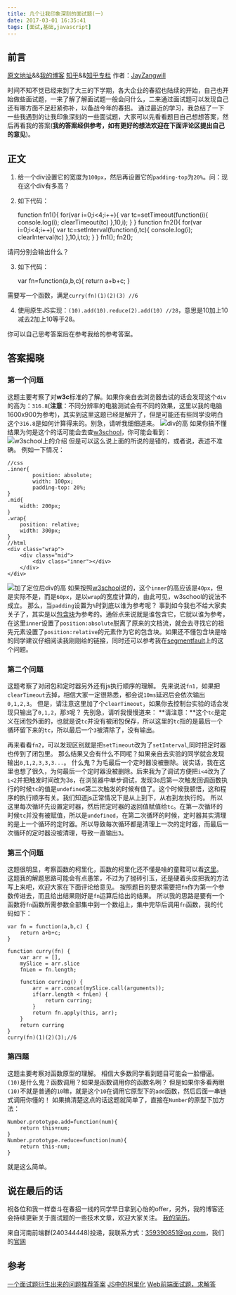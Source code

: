 ```yaml
---
title: 几个让我印象深刻的面试题(一)
date: 2017-03-01 16:35:41
tags: [面试,基础,javascript]
---
```


## 前言

[原文地址](https://jayzangwill.github.io/blog/2017/03/01/%E5%87%A0%E4%B8%AA%E8%AE%A9%E6%88%91%E5%8D%B0%E8%B1%A1%E6%B7%B1%E5%88%BB%E7%9A%84%E9%9D%A2%E8%AF%95%E9%A2%98-%E4%B8%80/)&&[我的博客](https://jayzangwill.github.io/blog/)
[知乎](https://zhuanlan.zhihu.com/p/25514220)&&[知乎专栏](https://zhuanlan.zhihu.com/jayzangwill)
作者：[JayZangwill](https://github.com/JayZangwill)

时间不知不觉已经来到了大三的下学期，各大企业的春招也陆续的开始，自己也开始做些面试题，一来了解了解面试题一般会问什么，二来通过面试题可以发现自己还有哪方面不足赶紧弥补，以备战今年的春招。
通过最近的学习，我总结了一下一些我遇到的让我印象深刻的一些面试题，大家可以先看看题目自己想想答案，然后再看我的答案(**我的答案经供参考，如有更好的想法欢迎在下面评论区提出自己的意见**)。

<!-- more-->

## 正文

1.  给一个div设置它的宽度为`100px`，然后再设置它的`padding-top`为`20%`。问：现在这个div有多高？
2.  如下代码：


	function fn1(){
		for(var i=0;i<4;i++){
			var tc=setTimeout(function(i){
				console.log(i);
				clearTimeout(tc)
			},10,i);
		}
	}
	function fn2(){
		for(var i=0;i<4;i++){
			var tc=setInterval(function(i,tc){
				console.log(i);
				clearInterval(tc)
			},10,i,tc);
		}
	}
	fn1();
	fn2();

请问分别会输出什么？

3.  如下代码：


	var fn=function(a,b,c){
		return a+b+c;
	}

需要写一个函数，满足`curry(fn)(1)(2)(3) //6`

4.  使用原生JS实现：`(10).add(10).reduce(2).add(10) //28`，意思是10加上10减去2加上10等于28。

你可以自己思考答案后在参考我给的参考答案。

## 答案揭晓

### 第一个问题

这题主要考察了对**w3c**标准的了解。如果你亲自去浏览器去试的话会发现这个`div`的高为：`316.8`(**注意**：不同分辨率的电脑测试会有不同的效果，这里以我的电脑1600x900为参考)，其实到这里这题已经是解开了，但是可能还有些同学没明白这个`316.8`是如何计算得来的。别急，请听我细细道来。
![div的高](https://jayzangwill.github.io/blog/img/face/padding-top.png)
如果你搞不懂结果为何是这个的话可能会去查[w3school](http://www.w3school.com.cn/cssref/pr_padding.asp)，你可能会看到：
![w3school上的介绍](https://jayzangwill.github.io/blog/img/face/w3c.png)
但是可以这么说上面的所说的是错的，或者说，表述不准确。
例如一下情况：

	//css
	.inner{
			position: absolute;
			width: 100px;
			padding-top: 20%;
	}
	.mid{
		width: 200px;
	}
	.wrap{
		position: relative;
		width: 300px;
	}
	//html
	<div class="wrap">
		<div class="mid">
			<div class="inner"></div>
		</div>
	</div>
	
![加了定位后div的高](https://jayzangwill.github.io/blog/img/face/absolute-padding.png)
如果按照[w3school](http://www.w3school.com.cn/cssref/pr_padding.asp)说的，这个`inner`的高应该是`40px`，但是实际不是，而是`60px`，是以`wrap`的宽度计算的，由此可见，w3school的说法不成立。
那么，当`padding`设置为`%`时到底以谁为参考呢？
事到如今我也不给大家卖关子了，其实是以[包含块](http://www.ayqy.net/doc/css2-1/visudet.html#containing-block-details)为参考的。通俗点来说就是谁包含它，它就以谁为参考，在这里`inner`设置了`position:absolute`脱离了原来的文档流，就会去寻找它的祖先元素设置了`position:relative`的元素作为它的包含块。如果还不懂包含块是啥的同学建议仔细阅读我刚刚给的链接，同时还可以参考我在[segmentfault](https://segmentfault.com/q/1010000008362925)上的这个问题。

### 第二个问题

这题考察了对闭包和定时器另外还有js执行顺序的理解。
先来说说`fn1`，如果把`clearTimeout`去掉，相信大家一定很熟悉，都会说`10ms`延迟后会依次输出`0,1,2,3`。
但是，请注意这里加了个`clearTimeout`，如果你去控制台实验的话会发现只输出了`0,1,2`，那`3`呢？
先别急，请听我慢慢道来：
**请注意：**这个`tc`是定义在闭包外面的，也就是说`tc`并没有被闭包保存，所以这里的`tc`指的是最后一个循环留下来的`tc`，所以最后一个`3`被清除了，没有输出。

再来看看`fn2`，可以发现区别就是把`setTimeout`改为了`setInterval`,同时把定时器也传到了闭包里。
那么结果又会有什么不同呢？如果亲自去实验的同学就会发现输出`0,1,2,3,3,3...`。
什么鬼？为毛最后一个定时器没被删除。说实话，我在这里也想了很久，为何最后一个定时器没被删除。后来我为了调试方便把`i<4`改为了`i<2`并把触发时间改为3s，在浏览器中单步调试，发现3s后第一次触发回调函数执行的时候`tc`的值是`undefined`第二次触发的时候有值了。这个时候我顿悟，这和程序的执行顺序有关。我们知道js正常情况下是从上到下，从右到左执行的。
所以这里每次循环先设置定时器，然后把定时器的返回值赋值给`tc`。在第一次循环的时候`tc`并没有被赋值，所以是`undefined`，在第二次循环的时候，定时器其实清理的是上一个循环的定时器。所以导致每次循环都是清理上一次的定时器，而最后一次循环的定时器没被清理，导致一直输出`3`。

### 第三个问题

这题很明显，考察函数的柯里化，函数的柯里化还不懂是啥的童鞋可以看[这里](http://www.zhangxinxu.com/wordpress/2013/02/js-currying/)。
这题我的解题思路可能会有点愚笨，不过为了抛砖引玉，还是硬着头皮把我的方法写上来吧，欢迎大家在下面评论给意见。
按照题目的要求需要把`fn`作为第一个参数传进去，而且给出结果刚好是`fn`运算后给出的结果。
所以我的思路是要有一个函数将`fn`函数所需参数全部集中到一个数组上，集中完毕后调用`fn`函数，我的代码如下：

	var fn = function(a,b,c) {
		return a+b+c;
	}
			
	function curry(fn) {
		var arr = [],
		mySlice = arr.slice
		fnLen = fn.length;
			
		function curring() {
			arr = arr.concat(mySlice.call(arguments));
			if(arr.length < fnLen) {
				return curring;
			}
			return fn.apply(this, arr);
		}
		return curring
	}
	curry(fn)(1)(2)(3);//6

### 第四题

这题主要考察对函数原型的理解。
相信大多数同学看到题目可能会一脸懵逼。`(10)`是什么鬼？函数调用？如果是函数调用你的函数名咧？
但是如果你多看两眼`(10)`不就是普通的`10`嘛，就是这个`10`在调用它原型下的`add`函数，然后后面一串链式调用你懂的！
如果搞清楚这点的话这题就简单了，直接在`Number`的原型下加方法：

	Number.prototype.add=function(num){
		return this+num;
	}
	Number.prototype.reduce=function(num){
		return this-num;
	}

就是这么简单。

## 说在最后的话

祝各位和我一样奋斗在春招一线的同学早日拿到心怡的offer，另外，我的博客还会持续更新关于面试题的一些技术文章，欢迎大家关注。
[我的简历](http://www.jayzangwill.cn/resume.html)。

来自河南前端群(240344448)投递，我联系方式：359390851@qq.com，我们的[官网](http://henanjs.org)


## 参考

[一个面试题衍生出来的问题推荐答案](https://segmentfault.com/q/1010000008362925)
[JS中的柯里化](http://www.zhangxinxu.com/wordpress/2013/02/js-currying/)
[Web前端面试题，求解答](https://www.zhihu.com/question/54822257)
